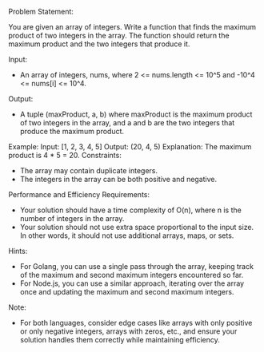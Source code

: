 Problem Statement:

You are given an array of integers. Write a function that finds the maximum product of two integers in the array. The function should return the maximum product and the two integers that produce it.

Input:
- An array of integers, nums, where 2 <= nums.length <= 10^5 and -10^4 <= nums[i] <= 10^4.

Output:
- A tuple (maxProduct, a, b) where maxProduct is the maximum product of two integers in the array, and a and b are the two integers that produce the maximum product.

Example:
Input: [1, 2, 3, 4, 5]
Output: (20, 4, 5)
Explanation: The maximum product is 4 * 5 = 20.
Constraints:
- The array may contain duplicate integers.
- The integers in the array can be both positive and negative.

Performance and Efficiency Requirements:
- Your solution should have a time complexity of O(n), where n is the number of integers in the array.
- Your solution should not use extra space proportional to the input size. In other words, it should not use additional arrays, maps, or sets.

Hints:
- For Golang, you can use a single pass through the array, keeping track of the maximum and second maximum integers encountered so far.
- For Node.js, you can use a similar approach, iterating over the array once and updating the maximum and second maximum integers.

Note:
- For both languages, consider edge cases like arrays with only positive or only negative integers, arrays with zeros, etc., and ensure your solution handles them correctly while maintaining efficiency.

